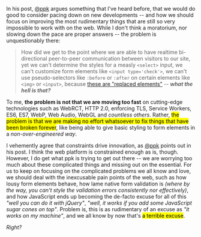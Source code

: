 In his post, [@ppk][1] argues something that I've heard before, that we would do good to consider pacing down on new developments -- and how we should focus on improving the most rudimentary things that are still so very impossible to work with on the web. While I don't think a moratorium, nor slowing down the pace are proper answers -- the problem is unquestionably there:

> How did we get to the point where we are able to have realtime bi-directional peer-to-peer communication between visitors to our site, yet we can't determine the styles for a measly `<select>` input, we can't customize form elements like `<input type='check'>`, we can't use pseudo-selectors like `:before` or `:after` on certain elements like `<img>` or `<input>`, because [these are "replaced elements"][2] -- _**what the hell is that?**_

To me, **the problem is not that we are moving too fast** on cutting-edge technologies such as WebRCT, HTTP 2.0, enforcing TLS, Service Workers, ES6, ES7, WebP, Web Audio, WebGL and _countless others_. Rather, <mark>the problem is that we are making no effort whatsoever to fix things that have been broken forever</mark>, like being able to give basic styling to form elements in a _non-over-engineered way_.

I vehemently agree that constraints drive innovation, as [@ppk][1] points out in his post. I think the web platform is constrained enough as is, though. However, I do get what ppk is trying to get out there -- we are worrying too much about these complicated things and missing out on the essential. For us to keep on focusing on the complicated problems we all know and love, we should deal with the inexcusable pain points of the web, such as how lousy form elements behave, how lame native form validation is _(where by the way, you can't style the validation errors consistently nor effectively)_, and how JavaScript ends up becoming the de-facto excuse for all of this _"well you can do it with jQuery"_, _"well, it works if you add some JavaScript sugar cones on top"_. Problem is, this is as rudimentary of an excuse as _"it works on my machine"_, and we all know by now that's <mark>a terrible excuse</mark>.

_Right?_

[1]: https://twitter.com/ppk
[2]: http://stackoverflow.com/q/8012297/389745
